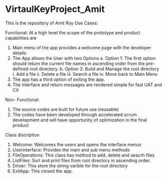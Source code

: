 # VirtaulKeyProject_Amit
This is the repository of Amit Roy
Use Cases:

  Functional: 
  At a high level the scope of the prototype and product capabilities are 
  1.	Main menu of the app provides a welcome page with the developer details
  2.	The App allows the User with two Options
  a.	Option 1: The first option should return the current file names in ascending order from the pre-defined root directory. 
  b.	Option 2:  Build and Manage the root directory
  i.	Add a file
  ii.	Delete a file
  iii.	Search a file
  iv.	Move back to Main Menu
  3.	The app has a third option of exiting the app. 
  4.	The interface and return messages are rendered simple for fast UAT and CX

  Non- Functional:
  1.	The source codes are built for future use (reusable)
  2.	The codes have been developed through accelerated scrum development and will have opportunity of optimization in the final product

Class discription
  1. Welcome: Welcomes the users and opens the interface menus
  2. Userinterface: Provides the main and sub menu methods
  3. FileOperations: This class has method to add, delete and seacrh files
  4. ListFiles: Sort and print files from root directory in ascending order. 
  5. Driver: This store the string varible for the root directory
  6. ExitApp: This closed the app. 
